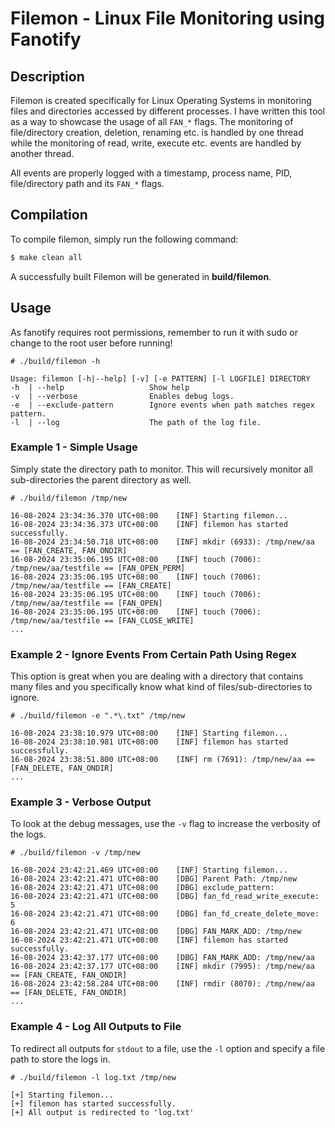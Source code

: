 # **Filemon** - Linux File Monitoring using Fanotify



## Description

Filemon is created specifically for Linux Operating Systems in monitoring files and directories accessed by different processes. I have written this tool as a way to showcase the usage of all `FAN_*` flags. The monitoring of file/directory creation, deletion, renaming etc. is handled by one thread while the monitoring of read, write, execute etc. events are handled by another thread.

All events are properly logged with a timestamp, process name, PID, file/directory path and its `FAN_*` flags.



## Compilation

To compile filemon, simply run the following command:

```bash
$ make clean all
```

A successfully built Filemon will be generated in **build/filemon**.



## Usage

As fanotify requires root permissions, remember to run it with sudo or change to the root user before running!

```
# ./build/filemon -h

Usage: filemon [-h|--help] [-v] [-e PATTERN] [-l LOGFILE] DIRECTORY
-h  | --help                   Show help
-v  | --verbose                Enables debug logs.
-e  | --exclude-pattern        Ignore events when path matches regex pattern.
-l  | --log                    The path of the log file.
```



### Example 1 - Simple Usage

Simply state the directory path to monitor. This will recursively monitor all sub-directories the parent directory as well.

```
# ./build/filemon /tmp/new

16-08-2024 23:34:36.370 UTC+08:00    [INF] Starting filemon...
16-08-2024 23:34:36.373 UTC+08:00    [INF] filemon has started successfully.
16-08-2024 23:34:50.718 UTC+08:00    [INF] mkdir (6933): /tmp/new/aa == [FAN_CREATE, FAN_ONDIR]
16-08-2024 23:35:06.195 UTC+08:00    [INF] touch (7006): /tmp/new/aa/testfile == [FAN_OPEN_PERM]
16-08-2024 23:35:06.195 UTC+08:00    [INF] touch (7006): /tmp/new/aa/testfile == [FAN_CREATE]
16-08-2024 23:35:06.195 UTC+08:00    [INF] touch (7006): /tmp/new/aa/testfile == [FAN_OPEN]
16-08-2024 23:35:06.195 UTC+08:00    [INF] touch (7006): /tmp/new/aa/testfile == [FAN_CLOSE_WRITE]
...
```



### Example 2 - Ignore Events From Certain Path Using Regex

This option is great when you are dealing with a directory that contains many files and you specifically know what kind of files/sub-directories to ignore.

```
# ./build/filemon -e ".*\.txt" /tmp/new

16-08-2024 23:38:10.979 UTC+08:00    [INF] Starting filemon...
16-08-2024 23:38:10.981 UTC+08:00    [INF] filemon has started successfully.
16-08-2024 23:38:51.800 UTC+08:00    [INF] rm (7691): /tmp/new/aa == [FAN_DELETE, FAN_ONDIR]
...
```



### Example 3 - Verbose Output

To look at the debug messages, use the `-v` flag to increase the verbosity of the logs.

```
# ./build/filemon -v /tmp/new

16-08-2024 23:42:21.469 UTC+08:00    [INF] Starting filemon...
16-08-2024 23:42:21.471 UTC+08:00    [DBG] Parent Path: /tmp/new
16-08-2024 23:42:21.471 UTC+08:00    [DBG] exclude_pattern: 
16-08-2024 23:42:21.471 UTC+08:00    [DBG] fan_fd_read_write_execute: 5
16-08-2024 23:42:21.471 UTC+08:00    [DBG] fan_fd_create_delete_move: 6
16-08-2024 23:42:21.471 UTC+08:00    [DBG] FAN_MARK_ADD: /tmp/new
16-08-2024 23:42:21.471 UTC+08:00    [INF] filemon has started successfully.
16-08-2024 23:42:37.177 UTC+08:00    [DBG] FAN_MARK_ADD: /tmp/new/aa
16-08-2024 23:42:37.177 UTC+08:00    [INF] mkdir (7995): /tmp/new/aa == [FAN_CREATE, FAN_ONDIR]
16-08-2024 23:42:58.284 UTC+08:00    [INF] rmdir (8070): /tmp/new/aa == [FAN_DELETE, FAN_ONDIR]
...
```



### Example 4 - Log All Outputs to File

To redirect all outputs for `stdout` to a file, use the `-l` option and specify a file path to store the logs in.

```
# ./build/filemon -l log.txt /tmp/new

[+] Starting filemon...
[+] filemon has started successfully.
[+] All output is redirected to 'log.txt'
```

